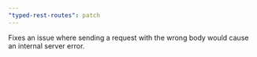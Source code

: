 ```yaml
---
"typed-rest-routes": patch
---
```


Fixes an issue where sending a request with the wrong body would cause an internal server error.
